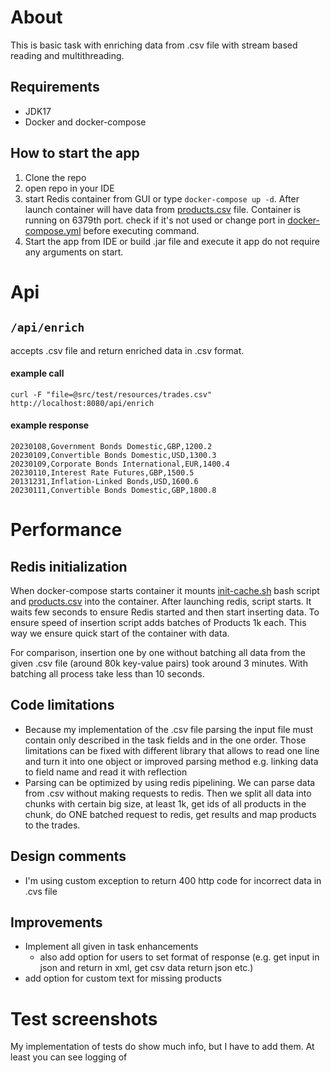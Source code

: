 # About
This is basic task with enriching data 
from .csv file with stream based reading and multithreading.
## Requirements
- JDK17 
- Docker and docker-compose

## How to start the app
1. Clone the repo
2. open repo in your IDE
3. start Redis container from GUI or type `docker-compose up -d`.
After launch container will have data from 
[products.csv](products.csv) file. Container is running on 6379th port. 
check if it's not used or
change port in [docker-compose.yml](docker-compose.yml)
before executing command.
4. Start the app from IDE or build .jar file and execute it
    app do not require any arguments on start.
# Api
## `/api/enrich`
accepts .csv file and return enriched data in .csv format.

#### example call 
`curl -F "file=@src/test/resources/trades.csv" http://localhost:8080/api/enrich`
#### example response
`20230108,Government Bonds Domestic,GBP,1200.2` <br>
`20230109,Convertible Bonds Domestic,USD,1300.3`<br>
`20230109,Corporate Bonds International,EUR,1400.4`<br>
`20230110,Interest Rate Futures,GBP,1500.5`<br>
`20131231,Inflation-Linked Bonds,USD,1600.6`<br>
`20230111,Convertible Bonds Domestic,GBP,1800.8`<br>


# Performance
## Redis initialization
When docker-compose starts container it mounts 
[init-cache.sh](init-cache.sh) bash script and 
[products.csv](products.csv) into the container.
After launching redis, script starts. 
It waits few seconds to ensure Redis started 
and then start inserting data. 
To ensure speed of insertion script adds batches of Products 1k each. 
This way we ensure quick start of the container with data.

For comparison, insertion one by one without batching 
all data from the given .csv file 
(around 80k key-value pairs) took around 3 minutes.
With batching all process take less than 10 seconds. 

## Code limitations
- Because my implementation of the .csv file parsing the input file
must contain only described in the task fields and in the one order.
Those limitations can be fixed with different library that allows
to read one line and turn it into one object
or improved parsing method e.g. linking data to field name and read it with reflection
- Parsing can be optimized by using redis pipelining. 
We can parse data from .csv without making requests to redis.
Then we split all data into chunks with certain big size, at least 1k,
get ids of all products in the chunk, do ONE batched request to redis,
get results and map products to the trades.

## Design comments
- I'm using custom exception to return 400 http code 
for incorrect data in .cvs file

## Improvements
- Implement all given in task enhancements
  - also add option for users to set format of response
    (e.g. get input in json and return in xml, get csv data 
  return json etc.)
- add option for custom text for missing products

# Test screenshots
My implementation of tests do show much info, but I have to add them.
At least you can see logging of 